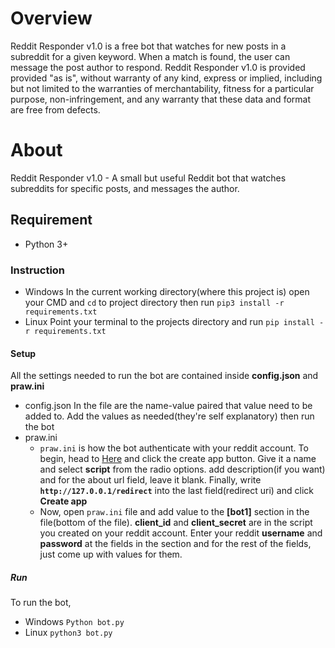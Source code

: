 # Overview
Reddit Responder v1.0 is a free bot that watches for new posts in a subreddit for a given keyword. When a match is found, the user can message the post author to respond. Reddit Responder v1.0 is provided provided "as is", without warranty of any kind, express or implied, including but not limited to the warranties of merchantability, fitness for a particular purpose, non-infringement, and any warranty that these data and format are free from defects.

# About
Reddit Responder v1.0 - A small but useful Reddit bot that watches subreddits for specific posts, and messages the author.

## Requirement
- Python 3+

### Instruction
- Windows
    In the current working directory(where this project is) open your CMD and `cd` to project directory then run `pip3 install -r requirements.txt`
- Linux
    Point your terminal to the projects directory and run `pip install -r requirements.txt`

#### Setup
All the settings needed to run the bot are contained inside **config.json** and **praw.ini**
- config.json 
    In the file are the name-value paired that value need to be added to. Add the values as needed(they're self explanatory) then run the bot
- praw.ini 
    - `praw.ini` is how the bot authenticate with your reddit account. To begin, head to [Here](https://www.reddit.com/prefs/apps) and click the create app button. Give it a name and select **script** from the radio options. add description(if you want) and for the about url field, leave it blank. Finally, write **`http://127.0.0.1/redirect`** into the last field(redirect uri) and click **Create app**
    - Now, open `praw.ini` file and add value to the **[bot1]** section in the file(bottom of the file).
    **client_id** and **client_secret** are in the script you created on your reddit account. Enter your reddit **username** and **password** at the fields in the section and for the rest of the fields, just come up with values for them.


##### Run
To run the bot,
- Windows
    `Python bot.py`
- Linux
    `python3 bot.py`